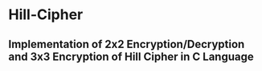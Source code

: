 # Hill-Cipher
## Implementation of 2x2 Encryption/Decryption and 3x3 Encryption of Hill Cipher in C Language

